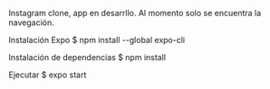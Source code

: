 Instagram clone, app en desarrllo.
Al momento solo se encuentra la navegación.

Instalación Expo
$ npm install --global expo-cli

Instalación de dependencias
$ npm install 

Ejecutar
$ expo start

